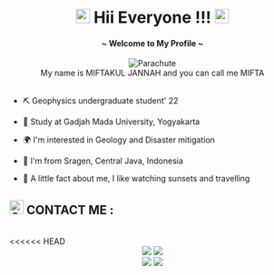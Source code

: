 # <div align=center> <img src="https://raw.githubusercontent.com/Tarikul-Islam-Anik/Animated-Fluent-Emojis/master/Emojis/Hand%20gestures/Waving%20Hand.png" alt="Waving Hand" width="25" height="25" /> Hii Everyone !!! <img src="https://raw.githubusercontent.com/Tarikul-Islam-Anik/Animated-Fluent-Emojis/master/Emojis/Hand%20gestures/Waving%20Hand.png" alt="Waving Hand" width="25"  height="25" />
#### <div align=center> ~ Welcome to My Profile ~

<div align=center>
<img src="https://raw.githubusercontent.com/Tarikul-Islam-Anik/Animated-Fluent-Emojis/master/Emojis/Travel%20and%20places/Parachute.png" alt="Parachute" width

### <div align=center> My name is MIFTAKUL JANNAH and you can call me MIFTA  

<div align=left>
<br>

- ⛏️ Geophysics undergraduate student' 22

- 🏫 Study at Gadjah Mada University, Yogyakarta

- 🌍 I'm interested in Geology and Disaster mitigation

- 🏡 I'm from Sragen, Central Java, Indonesia

- 🧕 A little fact about me, I like watching sunsets and travelling

<div align=left>

## <img src="https://raw.githubusercontent.com/Tarikul-Islam-Anik/Animated-Fluent-Emojis/master/Emojis/Travel%20and%20places/Globe%20with%20Meridians.png" alt="Globe with Meridians" width="25" height="25" /> CONTACT ME :
<br>
<<<<<< HEAD
<div align=center><a href="https://www.instagram.com/miftakuljnh/"><img src="https://img.shields.io/badge/instagram-%23E4405F.svg?&style=for-the-badge&logo=instagram&logoColor=white"/></a> <a href="mailto:miftakuljannah504842@mail.ugm.ac.id"><img src="https://img.shields.io/badge/gmail-white?style=for-the-badge&logo=gmail&logoColor=white&color=red"></a>
<div align=center><a href="https://www.instagram.com/miftakuljnh/"><img src="https://img.shields.io/badge/instagram-%23E4405F.svg?&style=for-the-badge&logo=instagram&logoColor=white"/></a> <a href="mailto:miftakuljannah504842@mail.ugm.ac.id"><img src="https://img.shields.io/badge/gmail-white?style=for-the-badge&logo=gmail&logoColor=white&color=red"></a>
